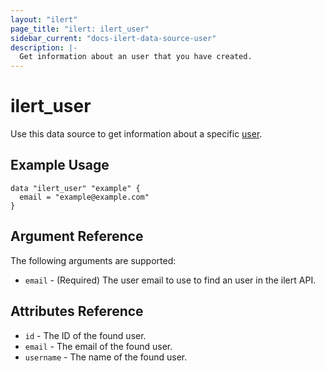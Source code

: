 ```yaml
---
layout: "ilert"
page_title: "ilert: ilert_user"
sidebar_current: "docs-ilert-data-source-user"
description: |-
  Get information about an user that you have created.
---
```


# ilert_user

Use this data source to get information about a specific [user][1].

## Example Usage

```hcl
data "ilert_user" "example" {
  email = "example@example.com"
}
```

## Argument Reference

The following arguments are supported:

- `email` - (Required) The user email to use to find an user in the ilert API.

## Attributes Reference

- `id` - The ID of the found user.
- `email` - The email of the found user.
- `username` - The name of the found user.

[1]: https://api.ilert.com/api-docs/#tag/Users
